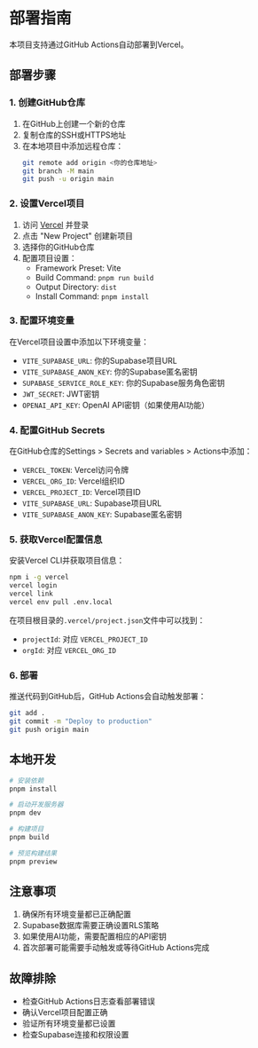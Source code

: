 # 部署指南

本项目支持通过GitHub Actions自动部署到Vercel。

## 部署步骤

### 1. 创建GitHub仓库

1. 在GitHub上创建一个新的仓库
2. 复制仓库的SSH或HTTPS地址
3. 在本地项目中添加远程仓库：
   ```bash
   git remote add origin <你的仓库地址>
   git branch -M main
   git push -u origin main
   ```

### 2. 设置Vercel项目

1. 访问 [Vercel](https://vercel.com) 并登录
2. 点击 "New Project" 创建新项目
3. 选择你的GitHub仓库
4. 配置项目设置：
   - Framework Preset: Vite
   - Build Command: `pnpm run build`
   - Output Directory: `dist`
   - Install Command: `pnpm install`

### 3. 配置环境变量

在Vercel项目设置中添加以下环境变量：
- `VITE_SUPABASE_URL`: 你的Supabase项目URL
- `VITE_SUPABASE_ANON_KEY`: 你的Supabase匿名密钥
- `SUPABASE_SERVICE_ROLE_KEY`: 你的Supabase服务角色密钥
- `JWT_SECRET`: JWT密钥
- `OPENAI_API_KEY`: OpenAI API密钥（如果使用AI功能）

### 4. 配置GitHub Secrets

在GitHub仓库的Settings > Secrets and variables > Actions中添加：
- `VERCEL_TOKEN`: Vercel访问令牌
- `VERCEL_ORG_ID`: Vercel组织ID
- `VERCEL_PROJECT_ID`: Vercel项目ID
- `VITE_SUPABASE_URL`: Supabase项目URL
- `VITE_SUPABASE_ANON_KEY`: Supabase匿名密钥

### 5. 获取Vercel配置信息

安装Vercel CLI并获取项目信息：
```bash
npm i -g vercel
vercel login
vercel link
vercel env pull .env.local
```

在项目根目录的`.vercel/project.json`文件中可以找到：
- `projectId`: 对应 `VERCEL_PROJECT_ID`
- `orgId`: 对应 `VERCEL_ORG_ID`

### 6. 部署

推送代码到GitHub后，GitHub Actions会自动触发部署：
```bash
git add .
git commit -m "Deploy to production"
git push origin main
```

## 本地开发

```bash
# 安装依赖
pnpm install

# 启动开发服务器
pnpm dev

# 构建项目
pnpm build

# 预览构建结果
pnpm preview
```

## 注意事项

1. 确保所有环境变量都已正确配置
2. Supabase数据库需要正确设置RLS策略
3. 如果使用AI功能，需要配置相应的API密钥
4. 首次部署可能需要手动触发或等待GitHub Actions完成

## 故障排除

- 检查GitHub Actions日志查看部署错误
- 确认Vercel项目配置正确
- 验证所有环境变量都已设置
- 检查Supabase连接和权限设置